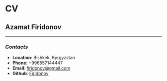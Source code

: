 CV
==

Azamat Firidonov
----------------  
<hr>

### _Contacts_ ###  

   * **Location**: Bishkek, Kyrgyzstan
   * **Phone**: +996557144447
   * **Email**: firidonov@gmail.com
   * **Github**: [Firidonov](https://github.com/Firidonov) 



